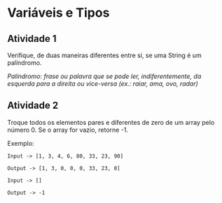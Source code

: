 # Variáveis e Tipos

## Atividade 1

Verifique, de duas maneiras diferentes entre si, se uma String é um palíndromo.

_Palíndromo: frase ou palavra que se pode ler, indiferentemente, da esquerda para a direita ou vice-versa (ex.: raiar, ama, ovo, radar)_

## Atividade 2

Troque todos os elementos pares e diferentes de zero de um array pelo número 0. Se o array for vazio, retorne -1.

Exemplo:

`Input -> [1, 3, 4, 6, 80, 33, 23, 90]`

`Output -> [1, 3, 0, 0, 0, 33, 23, 0]`

`Input -> []`

`Output -> -1`

